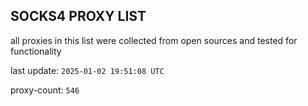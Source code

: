 ## SOCKS4 PROXY LIST

all proxies in this list were collected from open sources and tested for functionality

last update: `2025-01-02 19:51:08 UTC`

proxy-count: `546`

